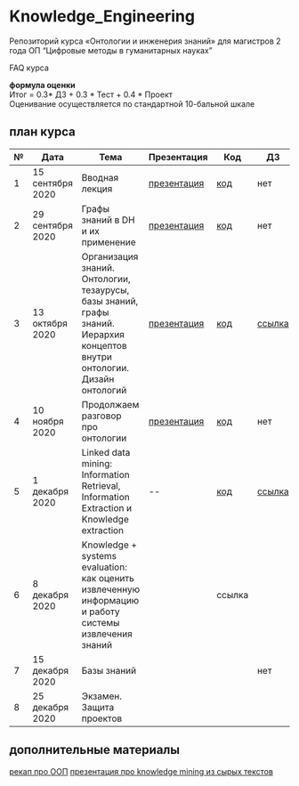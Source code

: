 # Knowledge_Engineering
Репозиторий курса «Онтологии и инженерия знаний» для магистров 2 года ОП “Цифровые методы в гуманитарных науках”

FAQ курса<br>

**формула оценки**<br>
Итог =  0.3* ДЗ + 0.3 * Тест + 0.4 * Проект <br>
Оценивание осуществляется по стандартной 10-бальной шкале


## план курса<br>
|№|Дата|Тема|Презентация|Код|ДЗ|
|---|---|---|---|---|---|
|1|15 сентября 2020|Вводная лекция|[презентация](https://docs.google.com/presentation/d/1IZmV7YlhKk8N_--YUMpvUVBMAl5zWRWsSwkLPfTBN8g/edit?usp=sharing)|[код](https://colab.research.google.com/drive/1l4MUvWtQFpRfrl-afGKKbuFTEJ0-2JI4?usp=sharing)|нет|
|2|29 сентября 2020|Графы знаний в DH и их применение|[презентация](https://docs.google.com/presentation/d/1OrF-zwF5CQRWPfasEm0LwJI5gmYrDZSp8EDylmJjG-k/edit?usp=sharing)|[код](https://colab.research.google.com/drive/1WaO4hQxzqhPA5Lvc23bPLKM3O6smH4iA?usp=sharing)|нет|
|3|13 октября 2020|Организация знаний. Онтологии, тезаурусы, базы знаний, графы знаний. Иерархия концептов внутри онтологии. Дизайн онтологий|[презентация](https://docs.google.com/presentation/d/15hwLnP1_CloLn9qM06lW0IX2k3V8sIHBuU_qxNVVS_o/edit?usp=sharing)|[код](https://colab.research.google.com/drive/1VvjQUR3xyqDd3029eYdqEhLw3Hd0m6N5?usp=sharing)|[ссылка](https://github.com/nstsj/Knowledge_Engineering/blob/master/HW1.md)|
|4|10 ноября 2020|Продолжаем разговор про онтологии|[презентация](https://docs.google.com/presentation/d/1Ct3xl3SPF7SpfOKUFAlrVdDp-9wby_jkSYhHfNIckd4/edit?usp=sharing)|[код](https://colab.research.google.com/drive/1VvjQUR3xyqDd3029eYdqEhLw3Hd0m6N5?usp=sharing)|нет|
|5|1 декабря 2020|Linked data mining: Information Retrieval, Information Extraction и Knowledge extraction|--|[код](https://colab.research.google.com/drive/1bJxV-QcTJaY00fGAl_UbWl0SfMKq0ZWe?usp=sharing)|[ссылка](https://github.com/nstsj/Knowledge_Engineering/blob/master/HW2.md)|
|6|8 декабря 2020|Knowledge + systems evaluation:  как оценить извлеченную информацию и работу системы извлечения знаний||ссылка|
|7|15 декабря 2020|Базы знаний|||нет|
|8|25 декабря 2020|Экзамен. Защита проектов||||

## дополнительные материалы <br>
[рекап про ООП](https://www.datacamp.com/community/tutorials/python-oop-tutorial)
[презентация про knowledge mining из сырых текстов](https://kgtutorial.github.io/)

